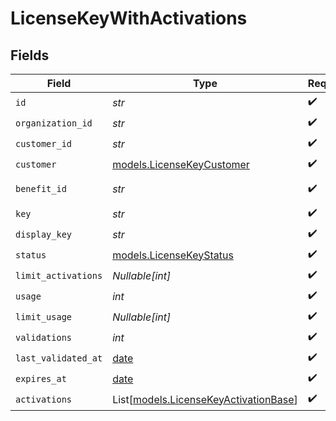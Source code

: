 # LicenseKeyWithActivations


## Fields

| Field                                                                          | Type                                                                           | Required                                                                       | Description                                                                    |
| ------------------------------------------------------------------------------ | ------------------------------------------------------------------------------ | ------------------------------------------------------------------------------ | ------------------------------------------------------------------------------ |
| `id`                                                                           | *str*                                                                          | :heavy_check_mark:                                                             | N/A                                                                            |
| `organization_id`                                                              | *str*                                                                          | :heavy_check_mark:                                                             | N/A                                                                            |
| `customer_id`                                                                  | *str*                                                                          | :heavy_check_mark:                                                             | N/A                                                                            |
| `customer`                                                                     | [models.LicenseKeyCustomer](../models/licensekeycustomer.md)                   | :heavy_check_mark:                                                             | N/A                                                                            |
| `benefit_id`                                                                   | *str*                                                                          | :heavy_check_mark:                                                             | The benefit ID.                                                                |
| `key`                                                                          | *str*                                                                          | :heavy_check_mark:                                                             | N/A                                                                            |
| `display_key`                                                                  | *str*                                                                          | :heavy_check_mark:                                                             | N/A                                                                            |
| `status`                                                                       | [models.LicenseKeyStatus](../models/licensekeystatus.md)                       | :heavy_check_mark:                                                             | N/A                                                                            |
| `limit_activations`                                                            | *Nullable[int]*                                                                | :heavy_check_mark:                                                             | N/A                                                                            |
| `usage`                                                                        | *int*                                                                          | :heavy_check_mark:                                                             | N/A                                                                            |
| `limit_usage`                                                                  | *Nullable[int]*                                                                | :heavy_check_mark:                                                             | N/A                                                                            |
| `validations`                                                                  | *int*                                                                          | :heavy_check_mark:                                                             | N/A                                                                            |
| `last_validated_at`                                                            | [date](https://docs.python.org/3/library/datetime.html#date-objects)           | :heavy_check_mark:                                                             | N/A                                                                            |
| `expires_at`                                                                   | [date](https://docs.python.org/3/library/datetime.html#date-objects)           | :heavy_check_mark:                                                             | N/A                                                                            |
| `activations`                                                                  | List[[models.LicenseKeyActivationBase](../models/licensekeyactivationbase.md)] | :heavy_check_mark:                                                             | N/A                                                                            |